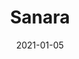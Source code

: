 ---
title: Sanara
description: Sanara is a clean and fully responsive theme and looks great on both mobile devices and PCs.
image: '/assets/img/projects/sanara-preview.jpg'
price: 49
home: https://jekyllthemes.io/theme/sanara-magazine-jekyll-theme
demo: https://sanara.netlify.app/
date: 2021-01-05
---